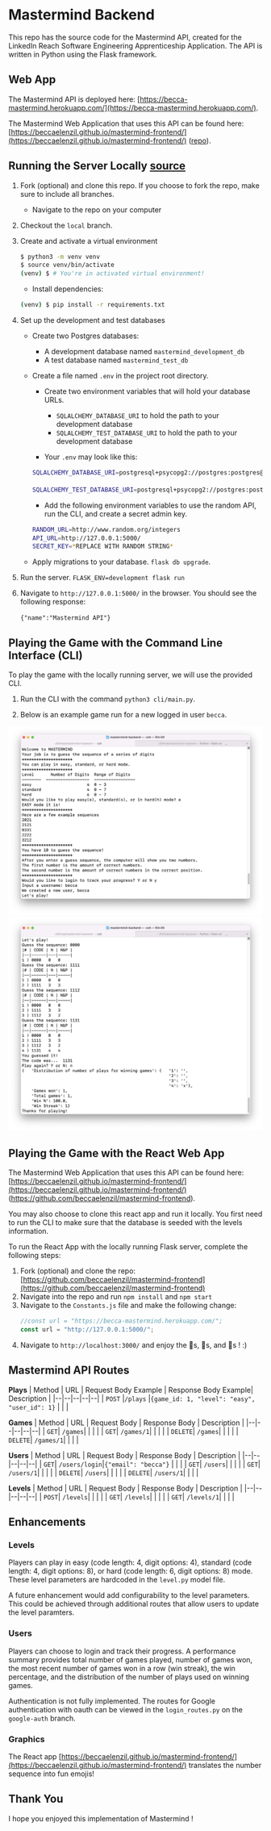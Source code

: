 # Mastermind Backend

This repo has the source code for the Mastermind API, created for the LinkedIn Reach Software Engineering Apprenticeship Application. The API is written in Python using the Flask framework.

## Web App

The Mastermind API is deployed here: [https://becca-mastermind.herokuapp.com/](https://becca-mastermind.herokuapp.com/). 

The Mastermind Web Application that uses this API can be found here: [https://beccaelenzil.github.io/mastermind-frontend/](https://beccaelenzil.github.io/mastermind-frontend/) ([repo](https://github.com/beccaelenzil/mastermind-frontend)).


## Running the Server Locally [source](https://github.com/AdaGold/retro-video-store/blob/master/ada-project-docs/setup.md)

1. Fork (optional) and clone this repo. If you choose to fork the repo, make sure to include all branches.
    - Navigate to the repo on your computer
1. Checkout the `local` branch.
1. Create and activate a virtual environment
    
    ```bash
    $ python3 -m venv venv
    $ source venv/bin/activate
    (venv) $ # You're in activated virtual environment!
    ```
    - Install dependencies:
    ```bash
    (venv) $ pip install -r requirements.txt
    ```
1. Set up the development and test databases
    - Create two Postgres databases:
        - A development database named `mastermind_development_db`
        - A test database named `mastermind_test_db`

    - Create a file named `.env` in the project root directory.

        - Create two environment variables that will hold your database URLs.

            - `SQLALCHEMY_DATABASE_URI` to hold the path to your development database
            - `SQLALCHEMY_TEST_DATABASE_URI` to hold the path to your development database

        - Your `.env` may look like this:

        ```bash
        SQLALCHEMY_DATABASE_URI=postgresql+psycopg2://postgres:postgres@localhost:5432/mastermind_development_db

        SQLALCHEMY_TEST_DATABASE_URI=postgresql+psycopg2://postgres:postgres@localhost:5432/mastermind_test_db
        ```

        - Add the following environment variables to use the random API, run the CLI, and create a secret admin key.
        
        ```bash
        RANDOM_URL=http://www.random.org/integers
        API_URL=http://127.0.0.1:5000/
        SECRET_KEY=*REPLACE WITH RANDOM STRING*
        ```

    - Apply migrations to your database.
        `flask db upgrade`.

1. Run the server.
    `FLASK_ENV=development flask run`

1. Navigate to `http://127.0.0.1:5000/` in the browser. You should see the following response:

    ```{"name":"Mastermind API"}```

## Playing the Game with the Command Line Interface (CLI)

To play the game with the locally running server, we will use the provided CLI.

1. Run the CLI with the command `python3 cli/main.py`.

1. Below is an example game run for a new logged in user `becca`.

![CLI Game Instructions](./project-docs/cli1.png)
![CLI Game Play](./project-docs/cli2.png)

## Playing the Game with the React Web App

The Mastermind Web Application that uses this API can be found here: [https://beccaelenzil.github.io/mastermind-frontend/](https://beccaelenzil.github.io/mastermind-frontend/) (https://github.com/beccaelenzil/mastermind-frontend).

You may also choose to clone this react app and run it locally. You first need to run the CLI to make sure that the database is seeded with the levels information.

To run the React App with the locally running Flask server, complete the following steps:

1. Fork (optional) and clone the repo: [https://github.com/beccaelenzil/mastermind-frontend](https://github.com/beccaelenzil/mastermind-frontend)
1. Navigate into the repo and run `npm install` and `npm start`
1. Navigate to the `Constants.js` file and make the following change:
    ```js
    //const url = "https://becca-mastermind.herokuapp.com/";
    const url = "http://127.0.0.1:5000/";
    ```
1. Navigate to `http://localhost:3000/` and enjoy the 🦄s, 💚s, and 🥳s ! :)

## Mastermind API Routes

**Plays**
| Method | URL | Request Body Example | Response Body Example| Description |
|--|--|--|--|--|
| `POST` |`/plays` |`{game_id: 1, "level": "easy", "user_id": 1}` | | |

**Games**
| Method | URL | Request Body | Response Body | Description |
|--|--|--|--|--|
| `GET`| `/games`| | | |
| `GET`| `/games/1`| | | |
| `DELETE`| `/games`| | | |
| `DELETE`| `/games/1`| | | |

**Users**
| Method | URL | Request Body | Response Body | Description |
|--|--|--|--|--|
| `GET`| `/users/login`|`{"email": "becca"}` | | |
| `GET`| `/users`| | | |
| `GET`| `/users/1`| | | |
| `DELETE`| `/users`| | | |
| `DELETE`| `/users/1`| | | |

**Levels**
| Method | URL | Request Body | Response Body | Description |
|--|--|--|--|--|
| `POST`| `/levels`| | | |
| `GET`| `/levels`| | | |
| `GET`| `/levels/1`| | | |

## Enhancements

### Levels
Players can play in easy (code length: 4, digit options: 4), standard (code length: 4, digit options: 8), or hard (code length: 6, digit options: 8) mode. These level parameters are hardcoded in the `level.py` model file. 

A future enhancement would add configurability to the level parameters. This could be achieved through additional routes that allow users to update the level paramters.

### Users

Players can choose to login and track their progress. A performance summary provides total number of games played, number of games won, the most recent number of games won in a row (win streak), the win percentage, and the distribution of the number of plays used on winning games.

Authentication is not fully implemented. The routes for Google authentication with oauth can be viewed in the `login_routes.py` on the `google-auth` branch.

### Graphics

The React app [https://beccaelenzil.github.io/mastermind-frontend/](https://beccaelenzil.github.io/mastermind-frontend/) translates the number sequence into fun emojis!

## Thank You

I hope you enjoyed this implementation of Mastermind !